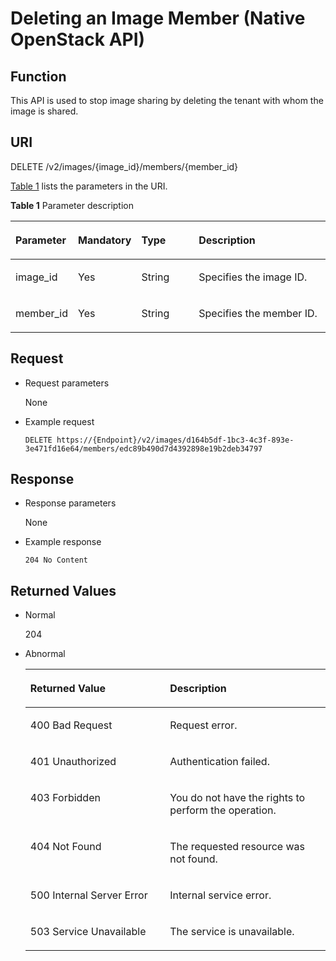 # Deleting an Image Member \(Native OpenStack API\)<a name="EN-US_TOPIC_0036994321"></a>

## Function<a name="section29995926"></a>

This API is used to stop image sharing by deleting the tenant with whom the image is shared.

## URI<a name="section1527883"></a>

DELETE /v2/images/\{image\_id\}/members/\{member\_id\}

[Table 1](#table6209770492526)  lists the parameters in the URI.

**Table  1**  Parameter description

<a name="table6209770492526"></a>
<table><thead align="left"><tr id="row4392035892526"><th class="cellrowborder" valign="top" width="19.73802619738026%" id="mcps1.2.5.1.1"><p id="p77928492526"><a name="p77928492526"></a><a name="p77928492526"></a><strong id="b16263767162443"><a name="b16263767162443"></a><a name="b16263767162443"></a>Parameter</strong></p>
</th>
<th class="cellrowborder" valign="top" width="19.358064193580642%" id="mcps1.2.5.1.2"><p id="p6312205492526"><a name="p6312205492526"></a><a name="p6312205492526"></a><strong id="b31986159162448"><a name="b31986159162448"></a><a name="b31986159162448"></a>Mandatory</strong></p>
</th>
<th class="cellrowborder" valign="top" width="18.418158184181582%" id="mcps1.2.5.1.3"><p id="p1261277392526"><a name="p1261277392526"></a><a name="p1261277392526"></a>Type</p>
</th>
<th class="cellrowborder" valign="top" width="42.48575142485752%" id="mcps1.2.5.1.4"><p id="p1500168892526"><a name="p1500168892526"></a><a name="p1500168892526"></a>Description</p>
</th>
</tr>
</thead>
<tbody><tr id="row717722492526"><td class="cellrowborder" valign="top" width="19.73802619738026%" headers="mcps1.2.5.1.1 "><p id="p4448425292526"><a name="p4448425292526"></a><a name="p4448425292526"></a>image_id</p>
</td>
<td class="cellrowborder" valign="top" width="19.358064193580642%" headers="mcps1.2.5.1.2 "><p id="p4645465392526"><a name="p4645465392526"></a><a name="p4645465392526"></a>Yes</p>
</td>
<td class="cellrowborder" valign="top" width="18.418158184181582%" headers="mcps1.2.5.1.3 "><p id="p473051492526"><a name="p473051492526"></a><a name="p473051492526"></a>String</p>
</td>
<td class="cellrowborder" valign="top" width="42.48575142485752%" headers="mcps1.2.5.1.4 "><p id="p4762733192526"><a name="p4762733192526"></a><a name="p4762733192526"></a>Specifies the image ID.</p>
</td>
</tr>
<tr id="row2599280292526"><td class="cellrowborder" valign="top" width="19.73802619738026%" headers="mcps1.2.5.1.1 "><p id="p2504225092526"><a name="p2504225092526"></a><a name="p2504225092526"></a>member_id</p>
</td>
<td class="cellrowborder" valign="top" width="19.358064193580642%" headers="mcps1.2.5.1.2 "><p id="p1515635492526"><a name="p1515635492526"></a><a name="p1515635492526"></a>Yes</p>
</td>
<td class="cellrowborder" valign="top" width="18.418158184181582%" headers="mcps1.2.5.1.3 "><p id="p1970513892526"><a name="p1970513892526"></a><a name="p1970513892526"></a>String</p>
</td>
<td class="cellrowborder" valign="top" width="42.48575142485752%" headers="mcps1.2.5.1.4 "><p id="p5261235592526"><a name="p5261235592526"></a><a name="p5261235592526"></a>Specifies the member ID.</p>
</td>
</tr>
</tbody>
</table>

## Request<a name="section13750947"></a>

-   Request parameters

    None

-   Example request

    ```
    DELETE https://{Endpoint}/v2/images/d164b5df-1bc3-4c3f-893e-3e471fd16e64/members/edc89b490d7d4392898e19b2deb34797
    ```


## Response<a name="section56649665"></a>

-   Response parameters

    None

-   Example response

    ```
    204 No Content
    ```


## Returned Values<a name="section61705107"></a>

-   Normal

    204

-   Abnormal

    <a name="table2557613417418"></a>
    <table><thead align="left"><tr id="row2726860617418"><th class="cellrowborder" valign="top" width="46.54%" id="mcps1.1.3.1.1"><p id="p6127347417418"><a name="p6127347417418"></a><a name="p6127347417418"></a><strong id="b41488565204450"><a name="b41488565204450"></a><a name="b41488565204450"></a>Returned Value</strong></p>
    </th>
    <th class="cellrowborder" valign="top" width="53.459999999999994%" id="mcps1.1.3.1.2"><p id="p6420439117418"><a name="p6420439117418"></a><a name="p6420439117418"></a><strong id="b84235270616929"><a name="b84235270616929"></a><a name="b84235270616929"></a>Description</strong></p>
    </th>
    </tr>
    </thead>
    <tbody><tr id="row3317320517418"><td class="cellrowborder" valign="top" width="46.54%" headers="mcps1.1.3.1.1 "><p id="p267505917418"><a name="p267505917418"></a><a name="p267505917418"></a>400 Bad Request</p>
    </td>
    <td class="cellrowborder" valign="top" width="53.459999999999994%" headers="mcps1.1.3.1.2 "><p id="p1535319317418"><a name="p1535319317418"></a><a name="p1535319317418"></a>Request error.</p>
    </td>
    </tr>
    <tr id="row396101317418"><td class="cellrowborder" valign="top" width="46.54%" headers="mcps1.1.3.1.1 "><p id="p5240662717418"><a name="p5240662717418"></a><a name="p5240662717418"></a>401 Unauthorized</p>
    </td>
    <td class="cellrowborder" valign="top" width="53.459999999999994%" headers="mcps1.1.3.1.2 "><p id="p1707839817418"><a name="p1707839817418"></a><a name="p1707839817418"></a>Authentication failed.</p>
    </td>
    </tr>
    <tr id="row1948785517418"><td class="cellrowborder" valign="top" width="46.54%" headers="mcps1.1.3.1.1 "><p id="p3501244017418"><a name="p3501244017418"></a><a name="p3501244017418"></a>403 Forbidden</p>
    </td>
    <td class="cellrowborder" valign="top" width="53.459999999999994%" headers="mcps1.1.3.1.2 "><p id="p1743536117418"><a name="p1743536117418"></a><a name="p1743536117418"></a>You do not have the rights to perform the operation.</p>
    </td>
    </tr>
    <tr id="row66661301191255"><td class="cellrowborder" valign="top" width="46.54%" headers="mcps1.1.3.1.1 "><p id="p26317130191257"><a name="p26317130191257"></a><a name="p26317130191257"></a>404 Not Found</p>
    </td>
    <td class="cellrowborder" valign="top" width="53.459999999999994%" headers="mcps1.1.3.1.2 "><p id="p51312824191257"><a name="p51312824191257"></a><a name="p51312824191257"></a>The requested resource was not found.</p>
    </td>
    </tr>
    <tr id="row2270052117418"><td class="cellrowborder" valign="top" width="46.54%" headers="mcps1.1.3.1.1 "><p id="p2680288517418"><a name="p2680288517418"></a><a name="p2680288517418"></a>500 Internal Server Error</p>
    </td>
    <td class="cellrowborder" valign="top" width="53.459999999999994%" headers="mcps1.1.3.1.2 "><p id="p2355010217418"><a name="p2355010217418"></a><a name="p2355010217418"></a>Internal service error.</p>
    </td>
    </tr>
    <tr id="row1062433417418"><td class="cellrowborder" valign="top" width="46.54%" headers="mcps1.1.3.1.1 "><p id="p5526474517418"><a name="p5526474517418"></a><a name="p5526474517418"></a>503 Service Unavailable</p>
    </td>
    <td class="cellrowborder" valign="top" width="53.459999999999994%" headers="mcps1.1.3.1.2 "><p id="p4725937317418"><a name="p4725937317418"></a><a name="p4725937317418"></a>The service is unavailable.</p>
    </td>
    </tr>
    </tbody>
    </table>


